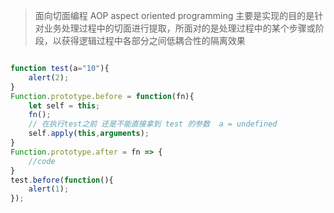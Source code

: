 > 面向切面编程 AOP aspect oriented programming 主要是实现的目的是针对业务处理过程中的切面进行提取，所面对的是处理过程中的某个步骤或阶段，以获得逻辑过程中各部分之间低耦合性的隔离效果
```JavaScript

function test(a="10"){
    alert(2);
}
Function.prototype.before = function(fn){
    let self = this;
    fn();
    // 在执行test之前 还是不能直接拿到 test 的参数  a = undefined
    self.apply(this,arguments);
}
Function.prototype.after = fn => {
    //code
}
test.before(function(){
    alert(1);
});

```